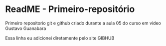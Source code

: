 # ReadME - Primeiro-repositório
 Primeiro repositorio git e github criado durante a aula 05 do curso em vídeo Gustavo Guanabara

Essa linha eu adicionei diretamente pelo site GIBHUB 
